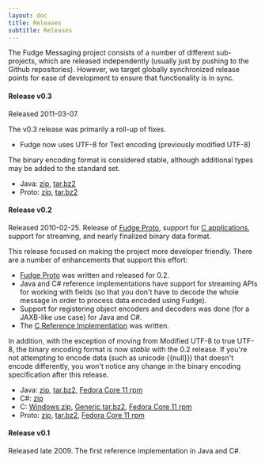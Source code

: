 ```yaml
---
layout: doc
title: Releases
subtitle: Releases
---
```


The Fudge Messaging project consists of a number of different sub-projects, which are released independently
(usually just by pushing to the Github repositories). However, we target globally synchronized release points
for ease of development to ensure that functionality is in sync.

#### Release v0.3

Released 2011-03-07.

The v0.3 release was primarily a roll-up of fixes.

* Fudge now uses UTF-8 for Text encoding (previously modified UTF-8)

The binary encoding format is considered stable, although additional types may be added to the standard set.

* Java: [zip](http://dist.fudgemsg.org/java/dist/fudge-java-0.3.zip),
[tar.bz2](http://dist.fudgemsg.org/java/dist/fudge-java-0.3.tar.bz2)
* Proto: [zip](http://dist.fudgemsg.org/java/dist/fudge-proto-0.3.zip),
[tar.bz2](http://dist.fudgemsg.org/java/dist/fudge-proto-0.3.tar.bz2)


#### Release v0.2

Released 2010-02-25.
Release of [Fudge Proto](fudge-proto.html), support for [C applications](c-development.html),
support for streaming, and nearly finalized binary data format.

This release focused on making the project more developer friendly.
There are a number of enhancements that support this effort:

* [Fudge Proto](fudge-proto.html) was written and released for 0.2.
* Java and C# reference implementations have support for streaming APIs for working with fields
(so that you don't have to decode the whole message in order to process data encoded using Fudge).
* Support for registering object encoders and decoders was done (for a JAXB-like use case) for Java and C#.
* The [C Reference Implementation](c-development.html) was written.

In addition, with the exception of moving from Modified UTF-8 to true UTF-8, the binary encoding format
is now *stable* with the 0.2 release. If you're not attempting to encode data (such as unicode {{null}}) that doesn't
encode differently, you won't notice any change in the binary encoding specification after this release.

* Java: [zip](http://dist.fudgemsg.org/java/dist/fudge-java-0.2.zip),
[tar.bz2](http://dist.fudgemsg.org/java/dist/fudge-java-0.2.tar.bz2),
[Fedora Core 11 rpm](http://dist.fudgemsg.org/java/dist/fudge-java-0.2-beta1.fc11.noarch.rpm)
* C#: [zip](http://dist.fudgemsg.org/csharp/dist/fudge-csharp-0.2.zip)
* C: [Windows zip](http://dist.fudgemsg.org/c/dist/fudge-c-msvc-0.2.zip),
[Generic tar.bz2](http://dist.fudgemsg.org/c/dist/fudge-c-0.2.tar.gz),
[Fedora Core 11 rpm](http://dist.fudgemsg.org/c/dist/fudge-c-0.2-beta1.fc11.src.rpm)
* Proto: [zip](http://dist.fudgemsg.org/java/dist/fudge-proto-0.2.zip),
[tar.bz2](http://dist.fudgemsg.org/java/dist/fudge-proto-0.2.tar.bz2),
[Fedora Core 11 rpm](http://dist.fudgemsg.org/java/dist/fudge-proto-0.2-beta1.fc11.noarch.rpm)


#### Release v0.1

Released late 2009.
The first reference implementation in Java and C#.
